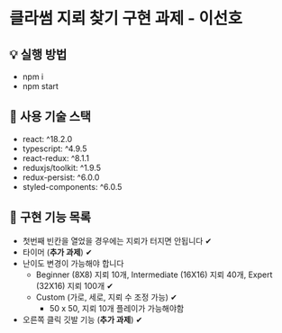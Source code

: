 # 클라썸 지뢰 찾기 구현 과제 - 이선호

## **💡 실행 방법**

- npm i
- npm start

## **🔨 사용 기술 스택**

- react: ^18.2.0
- typescript: ^4.9.5
- react-redux: ^8.1.1
- reduxjs/toolkit: ^1.9.5
- redux-persist: ^6.0.0
- styled-components: ^6.0.5

## **🚀 구현 기능 목록**

- 첫번째 빈칸을 열었을 경우에는 지뢰가 터지면 안됩니다 ✔
- 타이머 (**추가 과제**) ✔
- 난이도 변경이 가능해야 합니다
  - Beginner (8X8) 지뢰 10개, Intermediate (16X16) 지뢰 40개, Expert (32X16) 지뢰 100개 ✔
  - Custom (가로, 세로, 지뢰 수 조정 가능) ✔
    - 50 x 50, 지뢰 10개 플레이가 가능해야함
- 오른쪽 클릭 깃발 기능 (**추가 과제**) ✔
